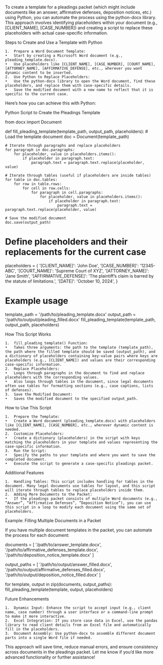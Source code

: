 To create a template for a pleadings packet (which might include documents like an answer, affirmative defenses, deposition notices, etc.) using Python, you can automate the process using the python-docx library. This approach involves identifying placeholders within your document (e.g., [CLIENT_NAME], [CASE_NUMBER]) and creating a script to replace these placeholders with actual case-specific information.

Steps to Create and Use a Template with Python

	1.	Prepare a Word Document Template:
	•	Start by creating a Microsoft Word document (e.g., pleading_template.docx).
	•	Use placeholders like [CLIENT_NAME], [CASE_NUMBER], [COURT_NAME], [ATTORNEY_NAME], [AFFIRMATIVE_DEFENSE], etc., wherever you want dynamic content to be inserted.
	2.	Use Python to Replace Placeholders:
	•	Use the python-docx library to open the Word document, find these placeholders, and replace them with case-specific details.
	•	Save the modified document with a new name to reflect that it is specific to the current case.

Here’s how you can achieve this with Python:

Python Script to Create the Pleadings Template

from docx import Document

def fill_pleading_template(template_path, output_path, placeholders):
    # Load the template document
    doc = Document(template_path)
    
    # Iterate through paragraphs and replace placeholders
    for paragraph in doc.paragraphs:
        for placeholder, value in placeholders.items():
            if placeholder in paragraph.text:
                paragraph.text = paragraph.text.replace(placeholder, value)
    
    # Iterate through tables (useful if placeholders are inside tables)
    for table in doc.tables:
        for row in table.rows:
            for cell in row.cells:
                for paragraph in cell.paragraphs:
                    for placeholder, value in placeholders.items():
                        if placeholder in paragraph.text:
                            paragraph.text = paragraph.text.replace(placeholder, value)
    
    # Save the modified document
    doc.save(output_path)

# Define placeholders and their replacements for the current case
placeholders = {
    '[CLIENT_NAME]': 'John Doe',
    '[CASE_NUMBER]': '12345-ABC',
    '[COURT_NAME]': 'Supreme Court of XYZ',
    '[ATTORNEY_NAME]': 'Jane Smith',
    '[AFFIRMATIVE_DEFENSE]': 'The plaintiff’s claim is barred by the statute of limitations.',
    '[DATE]': 'October 10, 2024',
}

# Example usage
template_path = '/path/to/pleading_template.docx'
output_path = '/path/to/output/pleading_filled.docx'
fill_pleading_template(template_path, output_path, placeholders)

How This Script Works

	1.	fill_pleading_template() Function:
	•	Takes three arguments: the path to the template (template_path), the path where the filled template should be saved (output_path), and a dictionary of placeholders containing key-value pairs where keys are placeholders (e.g., [CLIENT_NAME]) and values are their corresponding case-specific information.
	2.	Replace Placeholders:
	•	Loops through paragraphs in the document to find and replace placeholders with the corresponding values.
	•	Also loops through tables in the document, since legal documents often use tables for formatting sections (e.g., case captions, lists of defenses).
	3.	Save the Modified Document:
	•	Saves the modified document to the specified output_path.

How to Use This Script

	1.	Prepare the Template:
	•	Create a Word document (pleading_template.docx) with placeholders like [CLIENT_NAME], [CASE_NUMBER], etc., wherever dynamic content is needed.
	2.	Customize Placeholders:
	•	Create a dictionary (placeholders) in the script with keys matching the placeholders in your template and values representing the case-specific information.
	3.	Run the Script:
	•	Specify the paths to your template and where you want to save the completed document.
	•	Execute the script to generate a case-specific pleadings packet.

Additional Features

	1.	Handling Tables: This script includes handling for tables in the document. Many legal documents use tables for layout, and this script will iterate through tables to replace placeholders inside them.
	2.	Adding More Documents to the Packet:
	•	If the pleadings packet consists of multiple Word documents (e.g., “Answer”, “Affirmative Defenses”, “Deposition Notice”), you can use this script in a loop to modify each document using the same set of placeholders.

Example: Filling Multiple Documents in a Packet

If you have multiple document templates in the packet, you can automate the process for each document:

documents = [
    '/path/to/answer_template.docx',
    '/path/to/affirmative_defenses_template.docx',
    '/path/to/deposition_notice_template.docx'
]

output_paths = [
    '/path/to/output/answer_filled.docx',
    '/path/to/output/affirmative_defenses_filled.docx',
    '/path/to/output/deposition_notice_filled.docx'
]

for template, output in zip(documents, output_paths):
    fill_pleading_template(template, output, placeholders)

Future Enhancements

	1.	Dynamic Input: Enhance the script to accept input (e.g., client name, case number) through a user interface or a command-line prompt to make it more interactive.
	2.	Excel Integration: If you store case data in Excel, use the pandas library to read client details from an Excel file and automatically fill in the placeholders.
	3.	Document Assembly: Use python-docx to assemble different document parts into a single Word file if needed.

This approach will save time, reduce manual errors, and ensure consistency across documents in the pleadings packet. Let me know if you’d like more advanced functionality or further assistance!